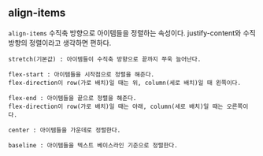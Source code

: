## align-items

`align-items` 수직축 방향으로 아이템들을 정렬하는 속성이다.
justify-content와 수직 방향의 정렬이라고 생각하면 편하다.

    stretch(기본값) : 아이템들이 수직축 방향으로 끝까지 쭈욱 늘어난다.

    flex-start : 아이템들을 시작점으로 정렬을 해준다.
    flex-direction이 row(가로 배치)일 때는 위, column(세로 배치)일 때 왼쪽이다.

    flex-end : 아이템들을 끝으로 정렬을 해준다.
    flex-direction이 row(가로 배치)일 때는 아래, column(세로 배치)일 때는 오른쪽이다.

    center : 아이템들을 가운데로 정렬한다.

    baseline : 아이템들을 텍스트 베이스라인 기준으로 정렬한다.

    


